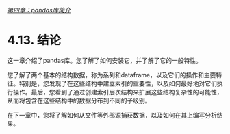 

[*第四章：pandas库简介*](./README.md)

# 4.13. 结论

这一章介绍了pandas库。您了解了如何安装它，并了解了它的一般特性。

您了解了两个基本的结构数据，称为系列和dataframe，以及它们的操作和主要特征。特别是，您发现了在这些结构中建立索引的重要性，以及如何最好地对它们执行操作。最后，您看到了通过创建索引层次结构来扩展这些结构复杂性的可能性，从而将包含在这些结构中的数据分布到不同的子级别。

在下一章中，您将了解如何从文件等外部源捕获数据，以及如何在其上编写分析结果。



